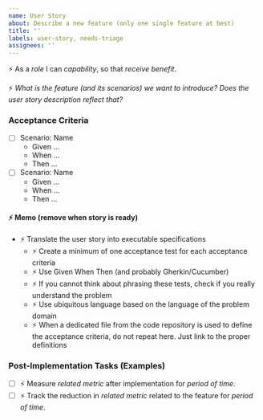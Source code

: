 ```yaml
---
name: User Story
about: Describe a new feature (only one single feature at best)
title: ''
labels: user-story, needs-triage
assignees: ''
---
```


:zap: As a _role_ I can _capability_, so that _receive benefit_.

:zap: _What is the feature (and its scenarios) we want to introduce? Does the user story description reflect that?_

### Acceptance Criteria
- [ ] Scenario: Name
    - Given ...
    - When ...
    - Then ...
- [ ] Scenario: Name
    - Given ...
    - When ...
    - Then ...

#### :zap: Memo (remove when story is ready)
- :zap: Translate the user story into executable specifications
    - :zap: Create a minimum of one acceptance test for each acceptance criteria
    - :zap: Use Given When Then (and probably Gherkin/Cucumber)
    - :zap: If you cannot think about phrasing these tests, check if you really understand the problem
    - :zap: Use ubiquitous language based on the language of the problem domain
    - :zap: When a dedicated file from the code repository is used to define the acceptance criteria, do not repeat here. Just link to the proper definitions

### Post-Implementation Tasks (Examples)
- [ ] :zap: Measure _related metric_ after implementation for _period of time_.
- [ ] :zap: Track the reduction in _related metric_ related to the feature for _period of time_.
